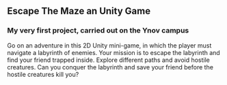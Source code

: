 ## Escape The Maze an Unity Game
### My very first project, carried out on the Ynov campus

Go on an adventure in this 2D Unity mini-game, in which the player must navigate a labyrinth of enemies. Your mission is to escape the labyrinth and find your friend trapped inside. Explore different paths and avoid hostile creatures. Can you conquer the labyrinth and save your friend before the hostile creatures kill you?
